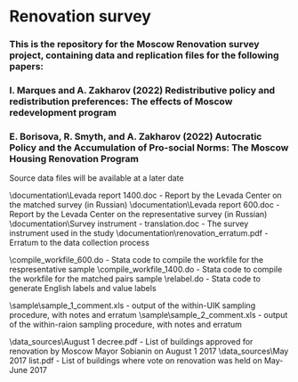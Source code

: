 # Renovation survey
### This is the repository for the Moscow Renovation survey project, containing data and replication files for the following papers:
### I. Marques and A. Zakharov (2022) Redistributive policy and redistribution preferences: The effects of Moscow redevelopment program
### E. Borisova, R. Smyth, and A. Zakharov (2022) Autocratic Policy and the Accumulation of Pro-social Norms: The Moscow Housing Renovation Program

Source data files will be available at a later date

\documentation\Levada report 1400.doc - Report by the Levada Center on the matched survey (in Russian)
\documentation\Levada report 600.doc - Report by the Levada Center on the representative survey (in Russian)
\documentation\Survey instrument - translation.doc - The survey instrument used in the study
\documentation\renovation_erratum.pdf - Erratum to the data collection process

\compile_workfile_600.do - Stata code to compile the workfile for the respresentative sample
\compile_workfile_1400.do - Stata code to compile the workfile for the matched pairs sample
\relabel.do - Stata code to generate English labels and value labels

\sample\sample_1_comment.xls - output of the within-UIK sampling procedure, with notes and erratum
\sample\sample_2_comment.xls - output of the within-raion sampling procedure, with notes and erratum

\data_sources\August 1 decree.pdf - List of buildings approved for renovation by Moscow Mayor Sobianin on August 1 2017
\data_sources\May 2017 list.pdf - List of buildings where vote on renovation was held on May-June 2017
